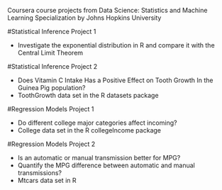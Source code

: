 Coursera course projects from Data Science: Statistics and Machine Learning Specialization by Johns Hopkins University

#Statistical Inference Project 1
- Investigate the exponential distribution in R and compare it with the Central Limit Theorem

#Statistical Inference Project 2
- Does Vitamin C Intake Has a Positive Effect on Tooth Growth In the Guinea Pig population?
- ToothGrowth data set in the R datasets package

#Regression Models Project 1
- Do different college major categories affect incoming?
- College data set in the R collegeIncome package

#Regression Models Project 2
- Is an automatic or manual transmission better for MPG?
- Quantify the MPG difference between automatic and manual transmissions?
- Mtcars data set in R
